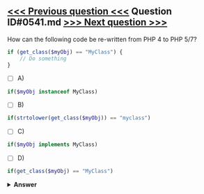 [<<< Previous question <<<](0540.md)   Question ID#0541.md   [>>> Next question >>>](0542.md)
---

How can the following code be re-written from PHP 4 to PHP 5/7?

```php
if (get_class($myObj) == "MyClass") {
    // Do something
}
```

- [ ] A)
```php
if($myObj instanceof MyClass)
```

- [ ] B)
```php
if(strtolower(get_class($myObj)) == "myclass")
```

- [ ] C)
```php
if($myObj implements MyClass)
```

- [ ] D)
```php
if(get_class($myObj) == "MyClass")
```


<details><summary><b>Answer</b></summary>
<p>
  Answer: <strong>A</strong>
</p>
</details>
